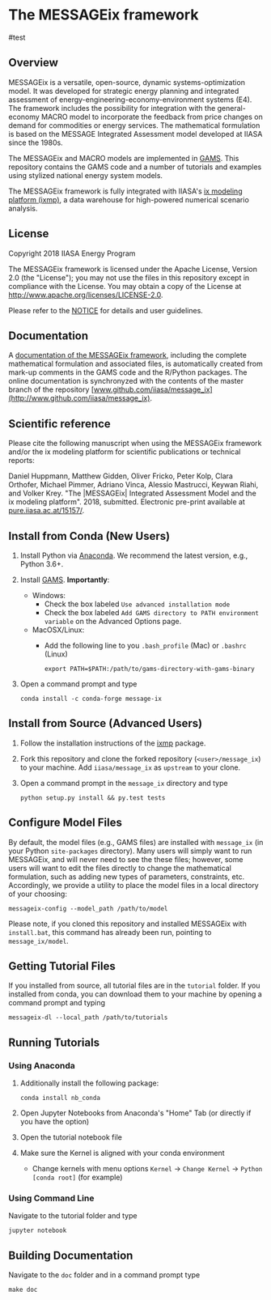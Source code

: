 # The MESSAGEix framework

#test

## Overview

MESSAGEix is a versatile, open-source, dynamic systems-optimization model.  It
was developed for strategic energy planning and integrated assessment of
energy-engineering-economy-environment systems (E4).  The framework includes the
possibility for integration with the general-economy MACRO model to incorporate
the feedback from price changes on demand for commodities or energy services.
The mathematical formulation is based on the MESSAGE Integrated Assessment model
developed at IIASA since the 1980s.

The MESSAGEix and MACRO models are implemented in [GAMS](http://www.gams.com).
This repository contains the GAMS code and a number of tutorials and examples
using stylized national energy system models.

The MESSAGEix framework is fully integrated with IIASA's
[ix modeling platform (ixmp)](https://www.github.com/iiasa/ixmp),
a data warehouse for high-powered numerical scenario analysis.


## License

Copyright 2018 IIASA Energy Program

The MESSAGEix framework is licensed under the Apache License, Version 2.0 (the
"License"); you may not use the files in this repository except in compliance
with the License.  You may obtain a copy of the License at
<http://www.apache.org/licenses/LICENSE-2.0>.

Please refer to the [NOTICE](NOTICE.rst) for details and user guidelines.


## Documentation

A [documentation of the MESSAGEix framework](http://MESSAGEix.iiasa.ac.at/),
including the complete mathematical formulation and associated files, is
automatically created from mark-up comments in the GAMS code and the R/Python
packages.  The online documentation is synchronyzed with the contents of the
master branch of the repository
[www.github.com/iiasa/message_ix](http://www.github.com/iiasa/message_ix).


## Scientific reference

Please cite the following manuscript when using the MESSAGEix framework and/or
the ix modeling platform for scientific publications or technical reports:

  Daniel Huppmann, Matthew Gidden, Oliver Fricko, Peter Kolp, Clara Orthofer,
  Michael Pimmer, Adriano Vinca, Alessio Mastrucci, Keywan Riahi, and Volker
  Krey.  "The |MESSAGEix| Integrated Assessment Model and the ix modeling
  platform". 2018, submitted.  Electronic pre-print available at
  [pure.iiasa.ac.at/15157/](https://pure.iiasa.ac.at/15157/).



## Install from Conda (New Users)

1. Install Python via [Anaconda](https://www.anaconda.com/download/). We
   recommend the latest version, e.g., Python 3.6+.
   
2. Install [GAMS](https://www.gams.com/download/). **Importantly**:

   - Windows:
      - Check the box labeled `Use advanced installation mode`
      - Check the box labeled `Add GAMS directory to PATH environment variable` on
        the Advanced Options page.
   - MacOSX/Linux:
      - Add the following line to you `.bash_profile` (Mac) or `.bashrc` (Linux)

         ```
         export PATH=$PATH:/path/to/gams-directory-with-gams-binary
         ```
   
3. Open a command prompt and type

    ```
    conda install -c conda-forge message-ix
    ```


## Install from Source (Advanced Users)

1. Follow the installation instructions of the
   [ixmp](https://github.com/iiasa/ixmp#install-from-source-advanced-users)
   package.

2. Fork this repository and clone the forked repository (`<user>/message_ix`)
   to your machine. Add `iiasa/message_ix` as `upstream` to your clone.

3. Open a command prompt in the `message_ix` directory and type

      ```
      python setup.py install && py.test tests
      ```

## Configure Model Files

By default, the model files (e.g., GAMS files) are installed with `message_ix`
(in your Python `site-packages` directory). Many users will simply want to run
MESSAGEix, and will never need to see the these files; however, some users will
want to edit the files directly to change the mathematical formulation, such as
adding new types of parameters, constraints, etc. Accordingly, we provide a
utility to place the model files in a local directory of your choosing:

   ```
   messageix-config --model_path /path/to/model
   ```

Please note, if you cloned this repository and installed MESSAGEix with
`install.bat`, this command has already been run, pointing to
`message_ix/model`.

## Getting Tutorial Files

If you installed from source, all tutorial files are in the `tutorial`
folder. If you installed from conda, you can download them to your machine by
opening a command prompt and typing

   ```
   messageix-dl --local_path /path/to/tutorials
   ```

## Running Tutorials

### Using Anaconda

1. Additionally install the following package:

    ```
    conda install nb_conda
    ```

2. Open Jupyter Notebooks from Anaconda's "Home" Tab (or directly if you have
   the option)

3. Open the tutorial notebook file

4. Make sure the Kernel is aligned with your conda environment

   - Change kernels with menu options `Kernel` -> `Change Kernel` -> `Python
     [conda root]` (for example)

### Using Command Line

Navigate to the tutorial folder and type

   ```
   jupyter notebook
   ```

## Building Documentation

Navigate to the `doc` folder and in a command prompt type

   ```
   make doc
   ```

